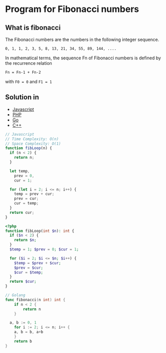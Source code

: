 # Program for Fibonacci numbers

## What is fibonacci

The Fibonacci numbers are the numbers in the following integer sequence.

`0, 1, 1, 2, 3, 5, 8, 13, 21, 34, 55, 89, 144, ....`

In mathematical terms, the sequence Fn of Fibonacci numbers is defined by the recurrence relation

`Fn = Fn-1 + Fn-2`

with `F0 = 0` and `F1 = 1`

## Solution in

- [Javascript](./index.js)
- [PHP](./index.php)
- [Go](./index.go)
- [C++](./index.cpp)

```js
// Javascript
// Time Complexity: O(n)
// Space Complexity: O(1)
function fibLoop(n) {
  if (n < 2) {
    return n;
  }

  let temp,
    prev = 0,
    cur = 1;

  for (let i = 2; i <= n; i++) {
    temp = prev + cur;
    prev = cur;
    cur = temp;
  }
  return cur;
}
```

```php
<?php
function fibLoop(int $n): int {
  if ($n < 2) {
    return $n;
  }
  $temp = 1; $prev = 0; $cur = 1;

  for ($i = 2; $i <= $n; $i++) {
    $temp = $prev + $cur;
    $prev = $cur;
    $cur = $temp;
  }
  return $cur;
}
```

```go
// Golang
func fibonacci(n int) int {
	if n < 2 {
		return n
	}

  a, b := 0, 1
	for i := 2; i <= n; i++ {
    a, b = b, a+b
	}
	return b
}
```
